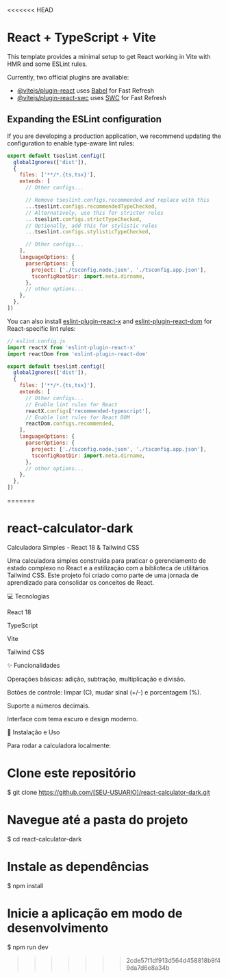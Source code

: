 <<<<<<< HEAD
# React + TypeScript + Vite

This template provides a minimal setup to get React working in Vite with HMR and some ESLint rules.

Currently, two official plugins are available:

- [@vitejs/plugin-react](https://github.com/vitejs/vite-plugin-react/blob/main/packages/plugin-react) uses [Babel](https://babeljs.io/) for Fast Refresh
- [@vitejs/plugin-react-swc](https://github.com/vitejs/vite-plugin-react/blob/main/packages/plugin-react-swc) uses [SWC](https://swc.rs/) for Fast Refresh

## Expanding the ESLint configuration

If you are developing a production application, we recommend updating the configuration to enable type-aware lint rules:

```js
export default tseslint.config([
  globalIgnores(['dist']),
  {
    files: ['**/*.{ts,tsx}'],
    extends: [
      // Other configs...

      // Remove tseslint.configs.recommended and replace with this
      ...tseslint.configs.recommendedTypeChecked,
      // Alternatively, use this for stricter rules
      ...tseslint.configs.strictTypeChecked,
      // Optionally, add this for stylistic rules
      ...tseslint.configs.stylisticTypeChecked,

      // Other configs...
    ],
    languageOptions: {
      parserOptions: {
        project: ['./tsconfig.node.json', './tsconfig.app.json'],
        tsconfigRootDir: import.meta.dirname,
      },
      // other options...
    },
  },
])
```

You can also install [eslint-plugin-react-x](https://github.com/Rel1cx/eslint-react/tree/main/packages/plugins/eslint-plugin-react-x) and [eslint-plugin-react-dom](https://github.com/Rel1cx/eslint-react/tree/main/packages/plugins/eslint-plugin-react-dom) for React-specific lint rules:

```js
// eslint.config.js
import reactX from 'eslint-plugin-react-x'
import reactDom from 'eslint-plugin-react-dom'

export default tseslint.config([
  globalIgnores(['dist']),
  {
    files: ['**/*.{ts,tsx}'],
    extends: [
      // Other configs...
      // Enable lint rules for React
      reactX.configs['recommended-typescript'],
      // Enable lint rules for React DOM
      reactDom.configs.recommended,
    ],
    languageOptions: {
      parserOptions: {
        project: ['./tsconfig.node.json', './tsconfig.app.json'],
        tsconfigRootDir: import.meta.dirname,
      },
      // other options...
    },
  },
])
```
=======
# react-calculator-dark
Calculadora Simples - React 18 &amp; Tailwind CSS

Uma calculadora simples construída para praticar o gerenciamento de estado complexo no React e a estilização com a biblioteca de utilitários Tailwind CSS. Este projeto foi criado como parte de uma jornada de aprendizado para consolidar os conceitos de React.

💻 Tecnologias

React 18

TypeScript

Vite

Tailwind CSS

✨ Funcionalidades

Operações básicas: adição, subtração, multiplicação e divisão.

Botões de controle: limpar (C), mudar sinal (+/-) e porcentagem (%).

Suporte a números decimais.

Interface com tema escuro e design moderno.

🚀 Instalação e Uso

Para rodar a calculadora localmente:

# Clone este repositório
$ git clone https://github.com/[SEU-USUARIO]/react-calculator-dark.git

# Navegue até a pasta do projeto
$ cd react-calculator-dark

# Instale as dependências
$ npm install

# Inicie a aplicação em modo de desenvolvimento
$ npm run dev
>>>>>>> 2cde57f1df913d564d458818b9f49da7d6e8a34b
